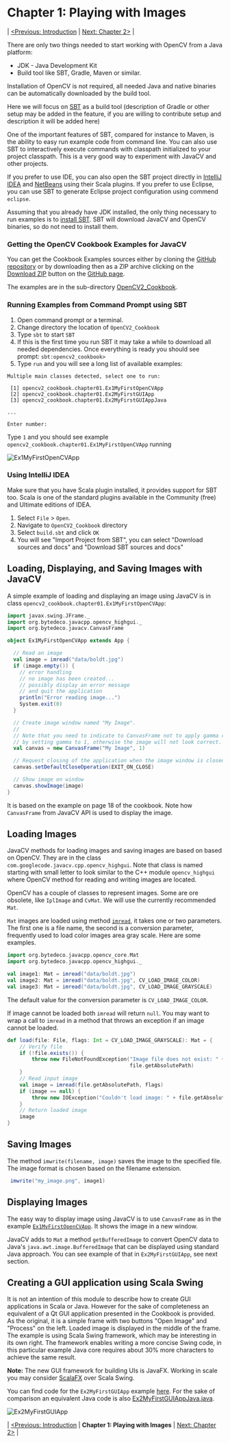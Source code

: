 
Chapter 1: Playing with Images
==============================

| [<Previous: Introduction](/OpenCV2_Cookbook) |  [Next: Chapter 2>](/OpenCV2_Cookbook/src/main/scala/opencv2_cookbook/chapter02) |

There are only two things needed to start working with OpenCV from a Java platform:
 
* JDK - Java Development Kit
* Build tool like SBT, Gradle, Maven or similar.

Installation of OpenCV is not required, all needed Java and native binaries can be automatically downloaded by the build tool.

Here we will focus on [SBT](http://www.scala-sbt.org/) as a build tool (description of Gradle or other setup may be added in the feature, if you are willing to contribute setup and description it will be added here)

One of the important features of SBT, compared for instance to Maven, is the ability to easy run example code from command line. You can also use SBT to interactively execute commands with classpath initialized to your project classpath. This is a very good way to experiment with JavaCV and other projects.

If you prefer to use IDE, you can also open the SBT project directly in [IntelliJ IDEA](https://www.jetbrains.com/idea/) and [NetBeans](https://netbeans.org/) using their Scala plugins. If you prefer to use Eclipse, you can use SBT to generate Eclipse project configuration using commend `eclipse`.

Assuming that you already have JDK installed, the only thing necessary to run examples is to [install SBT](http://www.scala-sbt.org/release/docs/Getting-Started/Setup.htm). SBT will download JavaCV and OpenCV binaries, so do not need to install them.

### Getting the OpenCV Cookbook Examples for JavaCV ###

You can get the Cookbook Examples sources either by cloning the [GitHub repository](https://github.com/bytedeco/javacv-examples) or by downloading then as a ZIP archive clicking on the [Download ZIP](https://github.com/bytedeco/javacv-examples/archive/master.zip) button on the [GitHub page](https://github.com/bytedeco/javacv-examples).

The examples are in the sub-directory [OpenCV2_Cookbook](/OpenCV2_Cookbook). 


### Running Examples from Command Prompt using SBT ###


1. Open command prompt or a terminal.
2. Change directory the location of `OpenCV2_Cookbook`
3. Type `sbt` to start `SBT`
4. If this is the first time you run SBT it may take a while to download all needed dependencies. Once everything is ready you should see prompt: `sbt:opencv2_cookbook>`
5. Type `run` and you will see a long list of available examples:

```
Multiple main classes detected, select one to run:

 [1] opencv2_cookbook.chapter01.Ex1MyFirstOpenCVApp
 [2] opencv2_cookbook.chapter01.Ex2MyFirstGUIApp
 [3] opencv2_cookbook.chapter01.Ex2MyFirstGUIAppJava

...

Enter number:
```

Type `1` and you should see example `opencv2_cookbook.chapter01.Ex1MyFirstOpenCVApp` running

![Ex1MyFirstOpenCVApp](http://bytedeco.org/javacv-examples/images/OpenCV2_Cookbook/Ch1_Ex1MyFirstOpenCVApp.png)

### Using IntelliJ IDEA ###

Make sure that you have Scala plugin installed, it provides support for SBT too. Scala is one of the standard plugins available in  the Community (free) and Ultimate editions of IDEA.

1. Select `File` > `Open`. 
2. Navigate to `OpenCV2_Cookbook` directory
3. Select `build.sbt` and click `OK`
4. You will see "Import Project from SBT", you can select "Download sources and docs" and "Download SBT sources and docs" 



Loading, Displaying, and Saving Images with JavaCV
--------------------------------------------------

A simple example of loading and displaying an image using JavaCV is in class `opencv2_cookbook.chapter01.Ex1MyFirstOpenCVApp`:

``` scala
import javax.swing.JFrame._
import org.bytedeco.javacpp.opencv_highgui._
import org.bytedeco.javacv.CanvasFrame

object Ex1MyFirstOpenCVApp extends App {

  // Read an image
  val image = imread("data/boldt.jpg")
  if (image.empty()) {
    // error handling
    // no image has been created...
    // possibly display an error message
    // and quit the application
    println("Error reading image...")
    System.exit(0)
  }

  // Create image window named "My Image".
  //
  // Note that you need to indicate to CanvasFrame not to apply gamma correction,
  // by setting gamma to 1, otherwise the image will not look correct.
  val canvas = new CanvasFrame("My Image", 1)

  // Request closing of the application when the image window is closed
  canvas.setDefaultCloseOperation(EXIT_ON_CLOSE)

  // Show image on window
  canvas.showImage(image)
}
```

It is based on the example on page 18 of the cookbook. Note how `CanvasFrame` from JavaCV API is used to display the image.

Loading Images
--------------

JavaCV methods for loading images and saving images are based on based on OpenCV. They are in the class `com.googlecode.javacv.cpp.opencv_highgui`. Note that class is named starting with small letter to look similar to the C++ module `opencv_highgui` where OpenCV method for reading and writing images are located.

OpenCV has a couple of classes to represent images. Some are ore obsolete, like `IplImage` and `CvMat`. We will use the currently recommended `Mat`.

`Mat` images are loaded using method [`imread`](http://docs.opencv.org/modules/highgui/doc/reading_and_writing_images_and_video.html?highlight=imread#Mat%20imread%28const%20string&%20filename,%20int%20flags%29), it takes one or two parameters. The first one is a file name, the second is a conversion parameter, frequently used to load color images area gray scale.
Here are some examples.

``` scala
import org.bytedeco.javacpp.opencv_core.Mat
import org.bytedeco.javacpp.opencv_highgui._

val image1: Mat = imread("data/boldt.jpg")
val image2: Mat = imread("data/boldt.jpg", CV_LOAD_IMAGE_COLOR)
val image3: Mat = imread("data/boldt.jpg", CV_LOAD_IMAGE_GRAYSCALE)
```
The default value for the conversion parameter is `CV_LOAD_IMAGE_COLOR`.

If image cannot be loaded both `imread` will return `null`. You may want to wrap a call to `imread` in a method that throws an exception if an image cannot be loaded.

``` scala
def load(file: File, flags: Int = CV_LOAD_IMAGE_GRAYSCALE): Mat = {
    // Verify file
    if (!file.exists()) {
        throw new FileNotFoundException("Image file does not exist: " +
                                        file.getAbsolutePath)
    }
    // Read input image
    val image = imread(file.getAbsolutePath, flags)
    if (image == null) {
        throw new IOException("Couldn't load image: " + file.getAbsolutePath)
    }
    // Return loaded image
    image
}
```

Saving Images
-------------

The method `imwrite(filename, image)` saves the image to the specified file.
The image format is chosen based on the filename extension.

``` scala
 imwrite("my_image.png", image1)
```

Displaying Images
-----------------

The easy way to display image using JavaCV is to use `CanvasFrame` as in the example [`Ex1MyFirstOpenCVApp`](/OpenCV2_Cookbook/src/main/scala/opencv2_cookbook/chapter01/Ex1MyFirstOpenCVApp.scala). It shows the image in a new window.

JavaCV adds to  `Mat` a method `getBufferedImage` to convert OpenCV data to Java's `java.awt.image.BufferedImage` that can be displayed using standard Java approach.
You can see example of that in `Ex2MyFirstGUIApp`, see next section.


Creating a GUI application using Scala Swing
--------------------------------------------

It is not an intention of this module to describe how to create GUI applications in Scala or Java. However for the sake of completeness an equivalent of a Qt GUI application presented in the Cookbook is provided. As the original, it is a simple frame with two buttons "Open Image" and "Process" on the left. Loaded image is displayed in the middle of the frame.
The example is using Scala Swing framework, which may be interesting in its own right.
The framework enables writing a more concise Swing code, in this particular example Java core requires about 30% more characters to achieve the same result.

**Note:** The new GUI framework for building UIs is JavaFX. Working in scale you may consider [ScalaFX](http://scalafx.org) over Scala Swing. 

You can find code for the `Ex2MyFirstGUIApp` example [here](/OpenCV2_Cookbook/src/main/scala/opencv2_cookbook/chapter01/Ex2MyFirstGUIApp.scala).
For the sake of comparison an equivalent Java code is also [Ex2MyFirstGUIAppJava.java](/OpenCV2_Cookbook/src/main/java/opencv2_cookbook/chapter01/Ex2MyFirstGUIAppJava.java).

![Ex2MyFirstGUIApp](http://bytedeco.org/javacv-examples/images/OpenCV2_Cookbook/Ch1_Ex2MyFirstGUIApp.png)

| [<Previous: Introduction](/OpenCV2_Cookbook) | **Chapter 1: Playing with Images** | [Next: Chapter 2>](/OpenCV2_Cookbook/src/main/scala/opencv2_cookbook/chapter02) |
